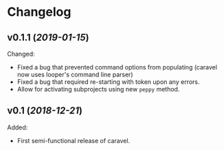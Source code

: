 # Changelog

## v0.1.1 (*2019-01-15*)

Changed:

  - Fixed a bug that prevented command options from populating (caravel now uses looper's command line parser)
  - Fixed a bug that required re-starting with token upon any errors.
  - Allow for activating subprojects using new `peppy` method.

## v0.1 (*2018-12-21*)

Added:

  - First semi-functional release of caravel.


